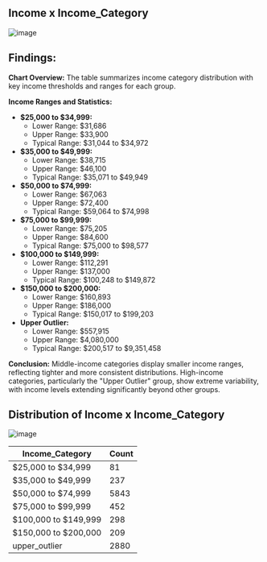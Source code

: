 ## Income x Income_Category

![image](https://github.com/user-attachments/assets/bb63a475-88b5-4f53-987f-610b2e3f2eb0)

## Findings:

**Chart Overview:**
The table summarizes income category distribution with key income thresholds and ranges for each group.

**Income Ranges and Statistics:**

*   **$25,000 to $34,999:**
    *   Lower Range: $31,686
    *   Upper Range: $33,900
    *   Typical Range: $31,044 to $34,972
*   **$35,000 to $49,999:**
    *   Lower Range: $38,715
    *   Upper Range: $46,100
    *   Typical Range: $35,071 to $49,949
*   **$50,000 to $74,999:**
    *   Lower Range: $67,063
    *   Upper Range: $72,400
    *   Typical Range: $59,064 to $74,998
*   **$75,000 to $99,999:**
    *   Lower Range: $75,205
    *   Upper Range: $84,600
    *   Typical Range: $75,000 to $98,577
*   **$100,000 to $149,999:**
    *   Lower Range: $112,291
    *   Upper Range: $137,000
    *   Typical Range: $100,248 to $149,872
*   **$150,000 to $200,000:**
    *   Lower Range: $160,893
    *   Upper Range: $186,000
    *   Typical Range: $150,017 to $199,203
*   **Upper Outlier:**
    *   Lower Range: $557,915
    *   Upper Range: $4,080,000
    *   Typical Range: $200,517 to $9,351,458

**Conclusion:**
Middle-income categories display smaller income ranges, reflecting tighter and more consistent distributions. High-income categories, particularly the "Upper Outlier" group, show extreme variability, with income levels extending significantly beyond other groups.

## Distribution of Income x Income_Category

![image](https://github.com/user-attachments/assets/10282241-4076-472e-99e0-52fb57432d27)

| Income_Category      |   Count  |
|----------------------|------|
| $25,000 to $34,999   |  81  |
| $35,000 to $49,999   |  237 |
| $50,000 to $74,999   | 5843 |
| $75,000 to $99,999   |  452 |
| $100,000 to $149,999 |  298 |
| $150,000 to $200,000 |  209 |
| upper_outlier        | 2880 |


